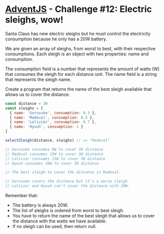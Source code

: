 # [AdventJS](https://adventjs.dev/) - Challenge #12: Electric sleighs, wow!

Santa Claus has new electric sleighs but he must control the electricity consumption because he only has a 20W battery.

We are given an array of sleighs, from worst to best, with their respective consumptions. Each sleigh is an object with two properties: name and consumption.

The consumption field is a number that represents the amount of watts (W) that consumes the sleigh for each distance unit. The name field is a string that represents the sleigh name.

Create a program that returns the name of the best sleigh available that allows us to cover the distance.

```js
const distance = 30
const sleighs = [
  { name: 'Gorusuke', consumption: 0.3 },
  { name: 'Madeval', consumption: 0.5 },
  { name: 'Lolivier', consumption: 0.7 },
  { name: 'Hyuuh', consumption: 1 }
]

selectSleigh(distance, sleighs) // => "Madeval"

// Gorusuke consumes 9W to cover 30 distance
// Madeval consumes 15W to cover 30 distance
// Lolivier consumes 21W to cover 30 distance
// Hyuuh consumes 30W to cover 30 distance

// The best sleigh to cover the distance is Madeval.

// Gorusuke covers the distance but it's a worse sleigh
// Lolivier and Hyuuh can't cover the distance with 20W.
```

Remember that:

- The battery is always 20W.
- The list of sleighs is ordered from worst to best sleigh.
- You have to return the name of the best sleigh that allows us to cover the distance with the watts we have available.
- If no sleigh can be used, then return null.
